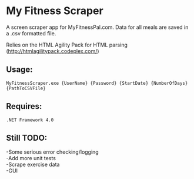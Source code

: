 My Fitness Scraper
====================

A screen scraper app for MyFitnessPal.com. Data for all meals are saved in a .csv formatted file.  

Relies on the HTML Agility Pack for HTML parsing (http://htmlagilitypack.codeplex.com/)    

Usage:
---------------------

    MyFitnessScraper.exe {UserName} {Password} {StartDate} {NumberOfDays} {PathToCSVFile}    
  
    
Requires:
---------------------
    .NET Framework 4.0   
  
    
Still TODO:
---------------------
-Some serious error checking/logging  
-Add more unit tests  
-Scrape exercise data  
-GUI  